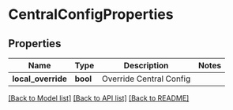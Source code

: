 # CentralConfigProperties

## Properties
Name | Type | Description | Notes
------------ | ------------- | ------------- | -------------
**local_override** | **bool** | Override Central Config | 

[[Back to Model list]](../README.md#documentation-for-models) [[Back to API list]](../README.md#documentation-for-api-endpoints) [[Back to README]](../README.md)

